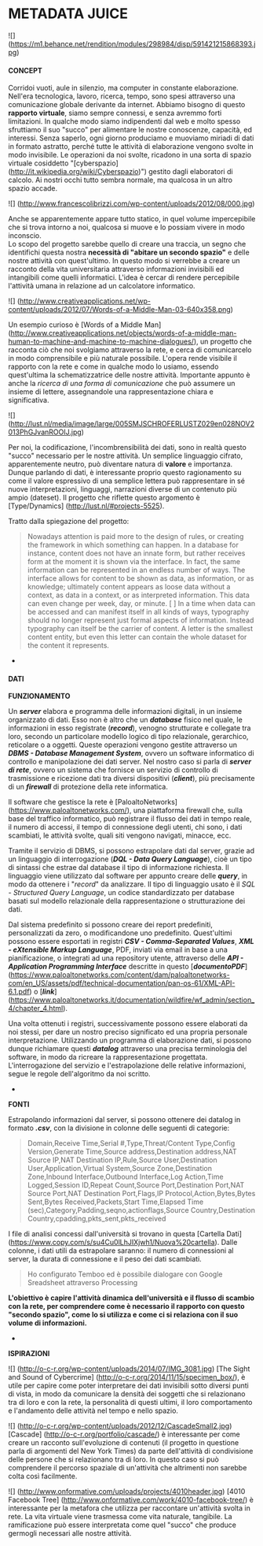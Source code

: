 # METADATA JUICE
![] (https://m1.behance.net/rendition/modules/298984/disp/591421215868393.jpg)


#### CONCEPT 
Corridoi vuoti, aule in silenzio, ma computer in constante elaborazione. Nell'era tecnologica, lavoro, ricerca, tempo, sono spesi attraverso una comunicazione globale derivante da internet. Abbiamo bisogno di questo **rapporto virtuale**, siamo sempre connessi, e senza avremmo forti limitazioni. In qualche modo siamo indipendenti dal web e molto spesso sfruttiamo il suo "succo" per alimentare le nostre conoscenze, capacità, ed interessi. Senza saperlo, ogni giorno produciamo e muoviamo miriadi di dati in formato astratto, perché tutte le attività di elaborazione vengono svolte in modo invisibile. Le operazioni da noi svolte, ricadono in una sorta di spazio virtuale cosiddetto "[cyberspazio] (http://it.wikipedia.org/wiki/Cyberspazio)") gestito dagli elaboratori di calcolo. Ai nostri occhi tutto sembra normale, ma qualcosa in un altro spazio accade.

![] (http://www.francescolibrizzi.com/wp-content/uploads/2012/08/000.jpg)

Anche se apparentemente appare tutto statico, in quel volume impercepibile che si trova intorno a noi, qualcosa si muove e lo possiam vivere in modo inconscio.  
Lo scopo del progetto sarebbe quello di creare una traccia, un segno che identifichi questa nostra **necessità di "abitare un secondo spazio"** e delle nostre attività con quest'ultimo. In questo modo si verrebbe a creare un racconto della vita universitaria attraverso informazioni invisibili ed intangibili come quelli informatici. L'idea è cercar di rendere percepibile l'attività umana in relazione ad un calcolatore informatico. 


![] (http://www.creativeapplications.net/wp-content/uploads/2012/07/Words-of-a-Middle-Man-03-640x358.png)

Un esempio curioso è [Words of a Middle Man] (http://www.creativeapplications.net/objects/words-of-a-middle-man-human-to-machine-and-machine-to-machine-dialogues/), un progetto che racconta ciò che noi svolgiamo attraverso la rete, e cerca di comunicarcelo in modo comprensibile e più naturale possibile. L'opera rende visibile il rapporto con la rete e come in qualche modo lo usiamo, essendo quest'ultima la schematizzatrice delle nostre attività. Importante appunto è anche la *ricerca di una forma di comunicazione* che può assumere un insieme di lettere, assegnandole una rappresentazione chiara e significativa.

![] (http://lust.nl/media/image/large/005SMJSCHROFERLUSTZ029en028NOV2013PhGJvanROOIJ.jpg)

Per noi, la codificazione, l'incombrensibilità dei dati, sono in realtà questo "succo" necessario per le nostre attività. Un semplice linguaggio cifrato, apparentemente neutro, può diventare natura di **valore** e importanza. Dunque parlando di dati, è interessante proprio questo ragionamento su come il valore espressivo di una semplice lettera può rappresentare in sé nuove interpretazioni, linguaggi, narrazioni diverse di un contenuto più ampio (dateset). Il progetto che riflette questo argomento è [Type/Dynamics] (http://lust.nl/#projects-5525).

Tratto dalla spiegazione del progetto:
>Nowadays attention is paid more to the design of rules, or creating the framework in which something can happen. In a database for instance, content does not have an innate form, but rather receives form at the moment it is shown via the interface. In fact, the same information can be represented in an endless number of ways. The interface allows for content to be shown as data, as information, or as knowledge; ultimately content appears as loose data without a context, as data in a context, or as interpreted information. This data can even change per week, day, or minute. [ ] In a time when data can be accessed and can manifest itself in all kinds of ways, typography should no longer represent just formal aspects of information. Instead typography can itself be the carrier of content. A letter is the smallest content entity, but even this letter can contain the whole dataset for the content it represents.



-



#### DATI

**FUNZIONAMENTO**

Un ***server*** elabora e programma delle informazioni digitali, in un insieme organizzato di dati. 
Esso non è altro che un ***database*** fisico nel quale, le informazioni in esso registrate (***record***), venogno strutturate e collegate tra loro, secondo un particolare modello logico di tipo relazionale, gerarchico, reticolare o a oggetti. 
Queste operazioni vengono gestite attraverso un ***DBMS - Database Management System***, ovvero un software informatico di controllo e manipolazione dei dati server. Nel nostro caso si parla di ***server di rete***, ovvero un sistema che fornisce un servizio di controllo di trasmissione e ricezione dati tra diversi dispositivi (***client***), più precisamente di un ***firewall*** di protezione della rete informatica. 

Il software che gestisce la rete è [PaloaltoNetworks] (https://www.paloaltonetworks.com/), una piattaforma firewall che, sulla base del traffico informatico, può registrare il flusso dei dati in tempo reale, il numero di accessi, il tempo di connessione degli utenti, chi sono, i dati scambiati, le attività svolte, quali siti vengono navigati, minacce, ecc. 

Tramite il servizio di DBMS, si possono estrapolare dati dal server, grazie ad un linguaggio di interrogazione (***DQL - Data Query Language***), cioè un tipo di sintassi che estrae dal database il tipo di informazione richiesta. Il linguaggio viene utilizzato dal software per appunto creare delle ***query***, in modo da ottenere i "*record*" da analizzare. 
Il tipo di linguaggio usato è il *SQL - Structured Query Language*, un codice standardizzato per database basati sul modello relazionale della rappresentazione o strutturazione dei dati. 

Dal sistema predefinito si possono creare dei report predefiniti, personalizzati da zero, o modificandone uno predefinito. Quest'ultimi possono essere esportati in registri ***CSV - Comma-Separated Values***, ***XML - eXtensible Markup Language***, PDF, inviati via email in base a una pianificazione, o integrati ad una repository utente, attraverso delle ***API - Application Programming Interface*** descritte in questo [***documentoPDF***] (https://www.paloaltonetworks.com/content/dam/paloaltonetworks-com/en_US/assets/pdf/technical-documentation/pan-os-61/XML-API-6.1.pdf) o [***link***] (https://www.paloaltonetworks.it/documentation/wildfire/wf_admin/section_4/chapter_4.html).

Una volta ottenuti i registri, successivamente possono essere elaborati da noi stessi, per dare un nostro preciso significato ed una propria personale interpretazione. Utilizzando un programma di elaborazione dati, si possono dunque richiamare questi ***datalog*** attraverso una precisa terminologia del software, in modo da ricreare la rappresentazione progettata. L'interrogazione del servizio e l'estrapolazione delle relative informazioni, segue le regole dell'algoritmo da noi scritto.

*

**FONTI**

Estrapolando informazioni dal server, si possono ottenere dei datalog in formato ***.csv***, con la divisione in colonne delle seguenti di categorie:

>Domain,Receive Time,Serial #,Type,Threat/Content Type,Config Version,Generate Time,Source address,Destination address,NAT Source IP,NAT Destination IP,Rule,Source User,Destination User,Application,Virtual System,Source Zone,Destination Zone,Inbound Interface,Outbound Interface,Log Action,Time Logged,Session ID,Repeat Count,Source Port,Destination Port,NAT Source Port,NAT Destination Port,Flags,IP Protocol,Action,Bytes,Bytes Sent,Bytes Received,Packets,Start Time,Elapsed Time (sec),Category,Padding,seqno,actionflags,Source Country,Destination Country,cpadding,pkts_sent,pkts_received

I file di analisi concessi dall'università si trovano in questa [Cartella Dati] (https://www.copy.com/s/su4Cu0lLhJIXjwh1/Nuova%20cartella). Dalle colonne, i dati utili da estrapolare saranno: il numero di connessioni al server, la durata di connessione e il peso dei dati scambiati.
>Ho configurato Temboo ed è possibile dialogare con Google Sreadsheet attraverso Processing

**L'obiettivo è capire l'attività dinamica dell'università e il flusso di scambio con la rete, per comprendere come è necessario il rapporto con questo "secondo spazio", come lo si utilizza e come ci si relaziona con il suo volume di informazioni.**

*

**ISPIRAZIONI**

![] (http://o-c-r.org/wp-content/uploads/2014/07/IMG_3081.jpg)
[The Sight and Sound of Cybercrime] (http://o-c-r.org/2014/11/15/specimen_box/), è utile per capire come poter interpretare dei dati invisibili sotto diversi punti di vista, in modo da comunicare la densità dei soggetti che si relazionano tra di loro e con la rete, la personalità di questi ultimi, il loro comportamento e l'andamento delle attività nel tempo e nello spazio.


![] (http://o-c-r.org/wp-content/uploads/2012/12/CascadeSmall2.jpg) 
[Cascade] (http://o-c-r.org/portfolio/cascade/) è interessante per come creare un racconto sull'evoluzione di contenuti (il progetto in questione parla di argomenti del New York Times) da parte dell'attività di condivisione delle persone che si relazionano tra di loro. In questo caso si può comprendere il percorso spaziale di un'attività che altrimenti non sarebbe colta così facilmente. 

![] (http://www.onformative.com/uploads/projects/4010header.jpg)
[4010 Facebook Tree] (http://www.onformative.com/work/4010-facebook-tree/) è interessante per la metafora che utilizza per raccontare un'attività svolta in rete. La vita virtuale viene trasmessa come vita naturale, tangibile. La ramificazione può essere interpretata come quel "succo" che produce germogli necessari alle nostre attività.

